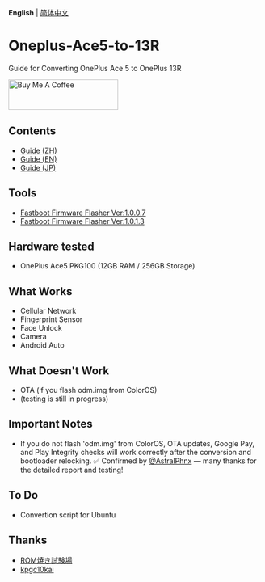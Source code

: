 **English** | [简体中文](README_CN.md)

# Oneplus-Ace5-to-13R
Guide for Converting OnePlus Ace 5 to OnePlus 13R

<a href="https://www.buymeacoffee.com/kinginu" target="_blank"><img src="https://cdn.buymeacoffee.com/buttons/v2/default-yellow.png" alt="Buy Me A Coffee" style="height: 60px !important;width: 217px !important;" ></a>

## Contents
- [Guide (ZH)](docs/convert_guide_zh.md)
- [Guide (EN)](docs/convert_guide_en.md)
- [Guide (JP)](docs/convert_guide_jp.md)

## Tools
- [Fastboot Firmware Flasher Ver:1.0.0.7](https://t.me/gt3neo5hub/521/207068)
- [Fastboot Firmware Flasher Ver:1.0.1.3](https://t.me/gt3neo5hub/521/269449)

## Hardware tested
- OnePlus Ace5 PKG100 (12GB RAM / 256GB Storage)

## What Works
- Cellular Network
- Fingerprint Sensor
- Face Unlock
- Camera
- Android Auto

## What Doesn't Work
- OTA (if you flash odm.img from ColorOS)
- (testing is still in progress)

## Important Notes
- If you do not flash 'odm.img' from ColorOS, OTA updates, Google Pay, and Play Integrity checks will work correctly after the conversion and bootloader relocking.
✅ Confirmed by [@AstralPhnx](https://github.com/kinginu/Oneplus-Ace5-to-13R/issues/25) — many thanks for the detailed report and testing!

## To Do
- Convertion script for Ubuntu

## Thanks
- [ROM焼き試験場](https://mitanyan98.hatenablog.com/)
- [kpgc10kai](https://x.com/kpgc10kai_)

